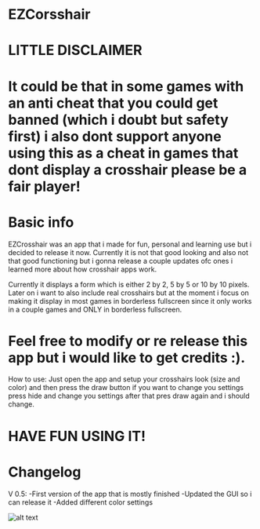 # EZCorsshair
LITTLE DISCLAIMER
=================
It could be that in some games with an anti cheat that you could get banned (which i doubt but safety first) i also 
dont support anyone using this as a cheat in games
that dont display a crosshair please be a fair player!
======================================================

Basic info
==========
EZCrosshair was an app that i made for fun, personal and learning use but i decided to release it now.
Currently it is not that good looking and also not that good functioning but i gonna release a couple updates ofc 
ones i learned more about how crosshair apps work.

Currently it displays a form which is either 2 by 2, 5 by 5 or 10 by 10 pixels. Later on i want to also include real crosshairs but at the moment
i focus on making it display in most games in borderless fullscreen since it only works in a couple games and ONLY in borderless fullscreen.

Feel free to modify or re release this app but i would like to get credits :).
=============================================================================
How to use:
Just open the app and setup your crosshairs look (size and color) and then press the draw button if you want to change you settings press hide
and change you settings after that pres draw again and i should change.

HAVE FUN USING IT!
==================

Changelog
=========
V 0.5:
-First version of the app that is mostly finished 
-Updated the GUI so i can release it
-Added different color settings

![alt text](https://i.ibb.co/tzXG9Q3/EZCrosshair-0-5-GUI.jpg)

